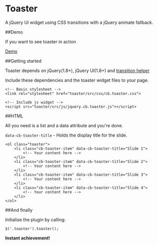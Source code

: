 Toaster
=======

A jQuery UI widget using CSS transitions with a jQuery animate fallback.

##Demo

If you want to see toaster in action

[Demo][ref1]

##Getting started

Toaster depends on jQuery(1.8+), jQuery UI(1.8+) and [transition helper][ref2]

Include these dependencies and the toaster widget files to your page.

	<!-- Basic stylesheet -->
	<link rel="stylesheet" href="toaster/src/css/cb.toaster.css">

	<!-- Include js widget -->
	<script src="toaster/src/js/jquery.cb.toaster.js"></script>

##HTML

All you need is a list and a data attribute and you're done.

`data-cb-toaster-title` - Holds the display title for the slide.

	<ol class="toaster">
		<li class="cb-toaster-item" data-cb-toaster-title="Slide 1">			
			<!-- Your content here -->
		</li>
		<li class="cb-toaster-item" data-cb-toaster-title="Slide 2">			
			<!-- Your content here -->
		</li>
		<li class="cb-toaster-item" data-cb-toaster-title="Slide 3">			
			<!-- Your content here -->
		</li>
		<li class="cb-toaster-item" data-cb-toaster-title="Slide 4">			
			<!-- Your content here -->
		</li>
	</ol>

##And finally

Initialise the plugin by calling:

	$('.toaster').toaster();

**Instant achievement!**


[ref1]:https://demo.iambacon.co.uk/toaster
[ref2]:https://github.com/iambacon/transition-helper
